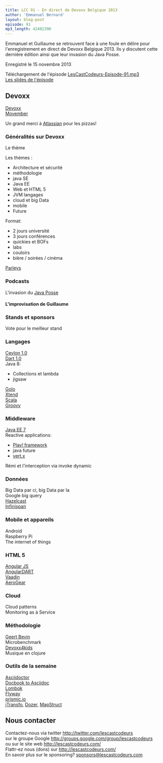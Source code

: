 ```yaml
---
title: LCC 91 - En direct de Devoxx Belgique 2013
author: 'Emmanuel Bernard'
layout: blog-post
episode: 91
mp3_length: 42402390
---
```


Emmanuel et Guillaume se retrouvent face à une foule en délire pour l'enregistrement en direct de Devoxx Belgique 2013.
Ils y discutent cette dernière édition ainsi que leur invasion du Java Posse.

Enregistré le 15 novembre 2013

Téléchargement de l'épisode [LesCastCodeurs-Episode-91.mp3](http://traffic.libsyn.com/lescastcodeurs/LesCastCodeurs-Episode-91.mp3)  
[Les slides de l'épisode](http://www.slideshare.net/emmanuelbernard/les-cast-codeurs-devoxx-belgique-2013)

## Devoxx

[Devoxx](http://www.devoxx.be/#/)  
[Movember](http://fr.movember.com)  

Un grand merci à [Atlassian](http://atlassian.fr) pour les pizzas!  

### Généralités sur Devoxx

Le thème

Les thèmes :

* Architecture et sécurité
* méthodologie
* java SE
* Java EE
* Web et HTML 5
* JVM langages
* cloud et big Data
* mobile
* Future<Devoxx>

Format:

* 2 jours université
* 3 jours conférences
* quickies et BOFs
* labs
* couloirs
* bière / soirées / cinéma

[Parleys](https://www.parleys.com/home)

###  Podcasts

L'invasion du [Java Posse](http://javaposse.com)

#### L'improvisation de Guillaume

###  Stands et sponsors

Vote pour le meilleur stand

### Langages

[Ceylon 1.0](http://ceylon-lang.org/blog/2013/11/12/ceylon-1/)  
[Dart 1.0](http://news.dartlang.org/2013/11/dart-10-stable-sdk-for-structured-web.html)  
Java 8:

* Collections et lambda
* jigsaw

[Golo](http://golo-lang.org)  
[Xtend](http://www.eclipse.org/xtend/)  
[Scala](http://scala-lang.org)  
[Groovy](http://groovy.codehaus.org)  

###  Middleware

[Java EE 7](http://www.oracle.com/technetwork/java/javaee/overview/index.html)  
Reactive applications:

* [Play! framework](http://www.playframework.com)
* java future
* [vert.x](http://vertx.io)

Rémi et l'interception via invoke dynamic  

###  Données

Big Data par ci, big Data par la  
Google big query  
[Hazelcast](http://www.hazelcast.com)  
[Infinispan](http://infinispan.org)  

### Mobile et appareils

Android  
Raspberry Pi  
The internet of things

### HTML 5

[Angular JS](http://angularjs.org)  
[AngularDART](http://blog.angulardart.org/2013/11/today-we-are-happy-to-share-with-you.html)  
[Vaadin](https://vaadin.com/home)  
[AeroGear](http://aerogear.org)  

### Cloud

Cloud patterns  
Monitoring as à Service  

### Méthodologie

[Geert Bevin](https://twitter.com/gbevin)  
Microbenchmark  
[Devoxx4kids](http://www.devoxx.com/display/4KIDS/Home)  
Musique en clojure  

###  Outils de la semaine

[Asciidoctor](http://asciidoctor.org)  
[Docbook to Asciidoc](https://github.com/emmanuelbernard/docbook2asciidoc)  
[Lombok](http://projectlombok.org)  
[Flyway](http://flywaydb.org)  
[prismic.io](https://prismic.io)  
[jTransfo](http://jtransfo.org), [Dozer](http://dozer.sourceforge.net), [MapStruct](http://mapstruct.org)

## Nous contacter

Contactez-nous via twitter <http://twitter.com/lescastcodeurs>  
sur le groupe Google <http://groups.google.com/group/lescastcodeurs>  
ou sur le site web <http://lescastcodeurs.com/>  
Flattr-ez nous (dons) sur <http://lescastcodeurs.com/>  
En savoir plus sur le sponsoring? sponsors@lescastcodeurs.com
